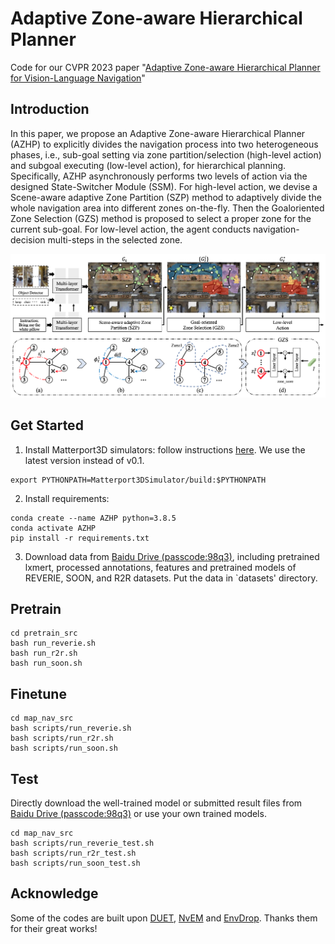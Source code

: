 # Adaptive Zone-aware Hierarchical Planner

Code for our CVPR 2023 paper "[Adaptive Zone-aware Hierarchical Planner for Vision-Language Navigation](https://openaccess.thecvf.com/content/CVPR2023/papers/Gao_Adaptive_Zone-Aware_Hierarchical_Planner_for_Vision-Language_Navigation_CVPR_2023_paper.pdf)"

## Introduction
In this paper, we propose an Adaptive Zone-aware Hierarchical Planner (AZHP) to explicitly divides the navigation process into two heterogeneous phases, i.e., sub-goal setting via zone partition/selection (high-level action) and subgoal executing (low-level action), for hierarchical planning. Specifically, AZHP asynchronously performs two levels of action via the designed State-Switcher Module (SSM). For high-level action, we devise a Scene-aware adaptive Zone Partition (SZP) method to adaptively divide the whole navigation area into different zones on-the-fly. Then the Goaloriented Zone Selection (GZS) method is proposed to select a proper zone for the current sub-goal. For low-level action, the agent conducts navigation-decision multi-steps in the selected zone.

![framework](framework.png)

## Get Started
1. Install Matterport3D simulators: follow instructions [here](https://github.com/peteanderson80/Matterport3DSimulator). We use the latest version instead of v0.1.
```
export PYTHONPATH=Matterport3DSimulator/build:$PYTHONPATH
```

2. Install requirements:
```setup
conda create --name AZHP python=3.8.5
conda activate AZHP
pip install -r requirements.txt
```

3. Download data from [Baidu Drive (passcode:98q3)](https://pan.baidu.com/s/1cw_GjDHGnHv-jb8GRYsfWw), including pretrained lxmert, processed annotations, features and pretrained models of REVERIE, SOON, and R2R datasets. Put the data in `datasets' directory.


## Pretrain

```pretrain
cd pretrain_src
bash run_reverie.sh
bash run_r2r.sh
bash run_soon.sh
```

## Finetune

```finetune
cd map_nav_src
bash scripts/run_reverie.sh
bash scripts/run_r2r.sh
bash scripts/run_soon.sh
```
## Test
Directly download the well-trained model or submitted result files from [Baidu Drive (passcode:98q3)](https://pan.baidu.com/s/1cw_GjDHGnHv-jb8GRYsfWw) or use your own trained models.
```test
cd map_nav_src
bash scripts/run_reverie_test.sh
bash scripts/run_r2r_test.sh
bash scripts/run_soon_test.sh
```
  
## Acknowledge
Some of the codes are built upon [DUET](https://github.com/cshizhe/VLN-DUET), [NvEM](https://github.com/MarSaKi/NvEM) and [EnvDrop](https://github.com/airsplay/R2R-EnvDrop). Thanks them for their great works!

